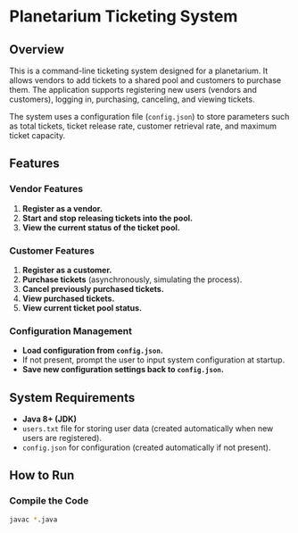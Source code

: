 # Planetarium Ticketing System

## Overview

This is a command-line ticketing system designed for a planetarium. It allows vendors to add tickets to a shared pool and customers to purchase them. The application supports registering new users (vendors and customers), logging in, purchasing, canceling, and viewing tickets.

The system uses a configuration file (`config.json`) to store parameters such as total tickets, ticket release rate, customer retrieval rate, and maximum ticket capacity.

## Features

### Vendor Features

1. **Register as a vendor.**
2. **Start and stop releasing tickets into the pool.**
3. **View the current status of the ticket pool.**

### Customer Features

1. **Register as a customer.**
2. **Purchase tickets** (asynchronously, simulating the process).
3. **Cancel previously purchased tickets.**
4. **View purchased tickets.**
5. **View current ticket pool status.**

### Configuration Management

- **Load configuration from `config.json`.**
- If not present, prompt the user to input system configuration at startup.
- **Save new configuration settings back to `config.json`.**

## System Requirements

- **Java 8+ (JDK)**
- `users.txt` file for storing user data (created automatically when new users are registered).
- `config.json` for configuration (created automatically if not present).

## How to Run

### Compile the Code

```bash
javac *.java
